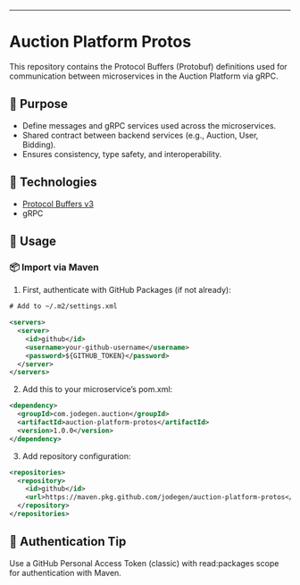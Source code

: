 ---

# Auction Platform Protos

This repository contains the Protocol Buffers (Protobuf) definitions used for communication between microservices in the Auction Platform via gRPC.

## 🚀 Purpose

- Define messages and gRPC services used across the microservices.
- Shared contract between backend services (e.g., Auction, User, Bidding).
- Ensures consistency, type safety, and interoperability.

## 🔧 Technologies

- [Protocol Buffers v3](https://developers.google.com/protocol-buffers)
- gRPC

## 🚀 Usage

### 📦 Import via Maven

1. First, authenticate with GitHub Packages (if not already):

```xml
# Add to ~/.m2/settings.xml

<servers>
  <server>
    <id>github</id>
    <username>your-github-username</username>
    <password>${GITHUB_TOKEN}</password>
  </server>
</servers>
```

2.	Add this to your microservice’s pom.xml:

```xml
<dependency>
  <groupId>com.jodegen.auction</groupId>
  <artifactId>auction-platform-protos</artifactId>
  <version>1.0.0</version>
</dependency>
```

3.	Add repository configuration:

```xml
<repositories>
  <repository>
    <id>github</id>
    <url>https://maven.pkg.github.com/jodegen/auction-platform-protos</url>
  </repository>
</repositories>
```

## 🔐 Authentication Tip

Use a GitHub Personal Access Token (classic) with read:packages scope for authentication with Maven.
